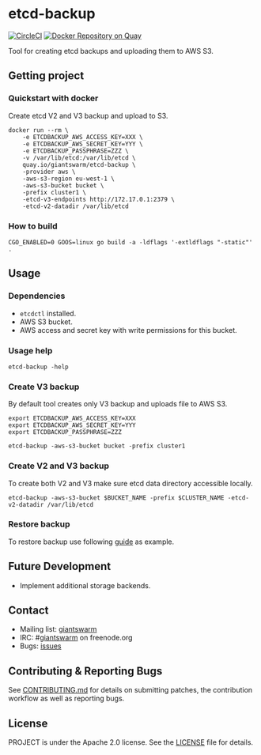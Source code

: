 # etcd-backup

[![CircleCI](https://circleci.com/gh/giantswarm/etcd-backup.svg?&style=shield&circle-token=2335d256956ba9d0614cec9e0b496a2f6a3b15ec)](https://circleci.com/gh/giantswarm/etcd-backup) [![Docker Repository on Quay](https://quay.io/repository/giantswarm/etcd-backup/status "Docker Repository on Quay")](https://quay.io/repository/giantswarm/etcd-backup)

Tool for creating etcd backups and uploading them to AWS S3.

## Getting project

### Quickstart with docker

Create etcd V2 and V3 backup and upload to S3.

```
docker run --rm \
    -e ETCDBACKUP_AWS_ACCESS_KEY=XXX \
    -e ETCDBACKUP_AWS_SECRET_KEY=YYY \
    -e ETCDBACKUP_PASSPHRASE=ZZZ \
    -v /var/lib/etcd:/var/lib/etcd \
    quay.io/giantswarm/etcd-backup \
    -provider aws \
    -aws-s3-region eu-west-1 \  
    -aws-s3-bucket bucket \
    -prefix cluster1 \
    -etcd-v3-endpoints http://172.17.0.1:2379 \
    -etcd-v2-datadir /var/lib/etcd
```

### How to build

```
CGO_ENABLED=0 GOOS=linux go build -a -ldflags '-extldflags "-static"' .
```

## Usage

### Dependencies

- `etcdctl` installed.
- AWS S3 bucket.
- AWS access and secret key with write permissions for this bucket.

### Usage help

```
etcd-backup -help
```

### Create V3 backup

By default tool creates only V3 backup and uploads file to AWS S3.

```
export ETCDBACKUP_AWS_ACCESS_KEY=XXX
export ETCDBACKUP_AWS_SECRET_KEY=YYY
export ETCDBACKUP_PASSPHRASE=ZZZ

etcd-backup -aws-s3-bucket bucket -prefix cluster1
```

### Create V2 and V3 backup

To create both V2 and V3 make sure etcd data directory accessible locally.

```
etcd-backup -aws-s3-bucket $BUCKET_NAME -prefix $CLUSTER_NAME -etcd-v2-datadir /var/lib/etcd
```

### Restore backup

To restore backup use following [guide](Documentation/01-restore-etcd-from-backups.md) as example.

## Future Development
- Implement additional storage backends.

## Contact

- Mailing list: [giantswarm](https://groups.google.com/forum/!forum/giantswarm)
- IRC: #[giantswarm](irc://irc.freenode.org:6667/#giantswarm) on freenode.org
- Bugs: [issues](https://github.com/giantswarm/etcd-backup/issues)

## Contributing & Reporting Bugs

See [CONTRIBUTING.md](CONTRIBUTING.md) for details on submitting patches, the contribution workflow as well as reporting bugs.

## License

PROJECT is under the Apache 2.0 license. See the [LICENSE](LICENSE) file for details.
